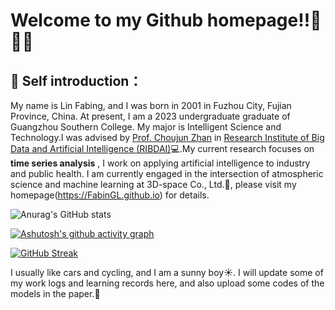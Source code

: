 # Welcome to my Github homepage!!🎉🎉🎉

## 📝 Self introduction：
My name is Lin Fabing, and I was born in 2001 in Fuzhou City, Fujian Province, China. At present, I am a 2023 undergraduate graduate of Guangzhou Southern College. My major is Intelligent Science and Technology.I was advised by [Prof. Choujun Zhan](https://scholar.google.com/citations?user=CQjEUkAAAAAJ) in [Research Institute of Big Data and Artificial Intelligence (RIBDAI)](https://www.labxing.com/gnfc-ai-lab)💻.My current research focuses on **time series analysis** , I work on applying artificial intelligence to industry and public health. I am currently engaged in the intersection of atmospheric science and machine learning at 3D-space Co., Ltd.📖, please visit my homepage(https://FabinGL.github.io) for details.


![Anurag's GitHub stats](https://github-readme-stats.vercel.app/api?username=FabinGL&show_icons=true&theme=highcontrast)

[![Ashutosh's github activity graph](https://github-readme-activity-graph.cyclic.app/graph?username=Ashutosh00710&theme=react-dark)](https://github.com/ashutosh00710/github-readme-activity-graph)

[![GitHub Streak](https://streak-stats.demolab.com/?user=DenverCoder1&theme=highcontrast)](https://git.io/streak-stats)

I usually like cars and cycling, and I am a sunny boy☀️. I will update some of my work logs and learning records here, and also upload some codes of the models in the paper.🏃

